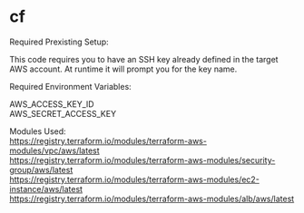 # cf

Required Prexisting Setup:

This code requires you to have an SSH key already defined in the target AWS account. At runtime it will prompt you for the key name.

Required Environment Variables:

AWS_ACCESS_KEY_ID  
AWS_SECRET_ACCESS_KEY  

Modules Used:  
https://registry.terraform.io/modules/terraform-aws-modules/vpc/aws/latest  
https://registry.terraform.io/modules/terraform-aws-modules/security-group/aws/latest  
https://registry.terraform.io/modules/terraform-aws-modules/ec2-instance/aws/latest  
https://registry.terraform.io/modules/terraform-aws-modules/alb/aws/latest  
